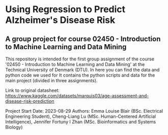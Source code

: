 # Using Regression to Predict Alzheimer's Disease Risk
## A group project for course 02450 - Introduction to Machine Learning and Data Mining

This repository is intended for the first group assignment of the course '02450 - Introduction to Machine Learning and Data Mining' at the Technical University of Denmark (DTU). 
In here you can find the data and python code we used for 
It contains the python scripts and data for the main project (divided in three assignments).

Link to original datasheet: https://www.kaggle.com/datasets/marquis03/age-assessment-and-disease-risk-prediction

Project Start Date: 2023-08-29
Authors: Emma Louise Blair (BSc. Electrical Engineering Student), Cheng-Liang Lu (MSc. Human-Centered Artificial Intelligence), Jennifer Fortuny I Zhan (MSc. Bioinformatics and Systems Biology)
